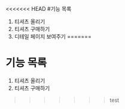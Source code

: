 <<<<<<< HEAD
#기능 목록
1. 티셔츠 올리기
2. 티셔츠 구매하기
3. 디테일 페이지 보여주기
=======
# 기능 목록
1. 티셔츠 올리기
2. 티셔츠 구매하기
>>>>>>> test
